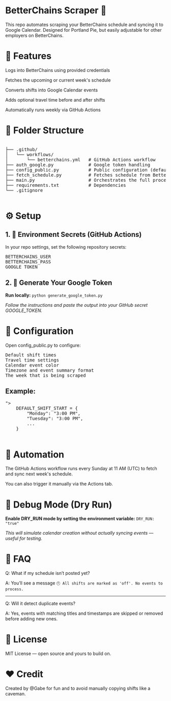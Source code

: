 # BetterChains Scraper 🧠

This repo automates scraping your BetterChains schedule and syncing it to Google Calendar. Designed for Portland Pie, but easily adjustable for other employers on BetterChains.

# 🧩 Features

Logs into BetterChains using provided credentials

Fetches the upcoming or current week's schedule

Converts shifts into Google Calendar events

Adds optional travel time before and after shifts

Automatically runs weekly via GitHub Actions

# 📁 Folder Structure

<pre lang="md">  
├── .github/  
│   └── workflows/  
│       └── betterchains.yml   # GitHub Actions workflow  
├── auth_google.py             # Google token handling  
├── config_public.py           # Public configuration (defaults, colors, labels)  
├── fetch_schedule.py          # Fetches schedule from BetterChains  
├── main.py                    # Orchestrates the full process  
├── requirements.txt           # Dependencies  
└── .gitignore
 </pre>

# ⚙️ Setup

## 1. 🔐 Environment Secrets (GitHub Actions)

In your repo settings, set the following repository secrets:

<pre lang="md">
BETTERCHAINS_USER
BETTERCHAINS_PASS
GOOGLE_TOKEN
</pre>

## 2. 🔑 Generate Your Google Token

**Run locally:**
`python generate_google_token.py`

_Follow the instructions and paste the output into your GitHub secret GOOGLE_TOKEN._

# 🔧 Configuration

Open config_public.py to configure:

<pre lang="md">
Default shift times
Travel time settings
Calendar event color
Timezone and event summary format
The week that is being scraped
</pre>

## Example:

<pre lang="<pre lang="md">"> 
    DEFAULT_SHIFT_START = {
        "Monday": "3:00 PM",
        "Tuesday": "3:00 PM",
        ...
    }
 </pre>

# 🤖 Automation

The GitHub Actions workflow runs every Sunday at 11 AM (UTC) to fetch and sync next week's schedule.

You can also trigger it manually via the Actions tab.

# 🧪 Debug Mode (Dry Run)

**Enable DRY_RUN mode by setting the environment variable:**
`DRY_RUN: "true"`

_This will simulate calendar creation without actually syncing events — useful for testing._

# 🙋 FAQ

Q: What if my schedule isn’t posted yet?

A: You’ll see a message `🕙 All shifts are marked as 'off'. No events to process.`

---

Q: Will it detect duplicate events?

A: Yes, events with matching titles and timestamps are skipped or removed before adding new ones.

# 📜 License

MIT License — open source and yours to build on.

# ❤️ Credit

Created by @Gabe for fun and to avoid manually copying shifts like a caveman.
